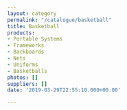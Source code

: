 ```yaml
---
layout: category
permalink: "/catalogue/basketball"
title: Basketball
products:
- Portable Systems
- Frameworks
- Backboards
- Nets
- Uniforms
- Basketballs
photos: []
suppliers: []
date: '2019-03-29T22:55:10.000+00:00'

---
```

